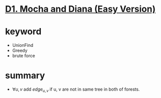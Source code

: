 # [D1. Mocha and Diana (Easy Version)](https://codeforces.com/contest/1559/problem/D1)




# keyword 
- UnionFind
- Greedy
- brute force


# summary
- $\forall{u, v}$ add $edge_{u, v}$ if u, v are not in same tree in both of forests.